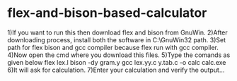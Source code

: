 # flex-and-bison-based-calculator

1)If you want to run this then download flex and bison from GnuWin.
2)After downloading process, install both the software in C:\GnuWin32 path.
3)Set path for flex bison and gcc compiler because flex run with gcc compiler.
4)Now open the cmd where you download this files.
5)Type the comands as given below
  flex lex.l
  bison -dy gram.y
  gcc lex.yy.c y.tab.c -o calc
  calc.exe
 6)It will ask for calculation.
 7)Enter your calculation and verify the output...
